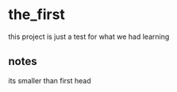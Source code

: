 # the_first
this project is just a test for what we had learning

## notes
its smaller than first head

